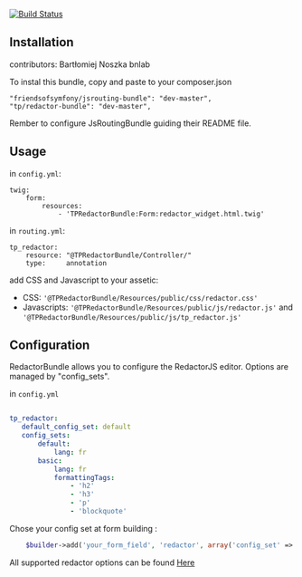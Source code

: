 [![Build Status](https://secure.travis-ci.org/boonkerz/RedactorBundle.png?branch=master)](https://travis-ci.org/boonkerz/RedactorBundle)

Installation
------------

contributors: Bartłomiej Noszka bnlab

To instal this bundle, copy and paste to your composer.json

```
"friendsofsymfony/jsrouting-bundle": "dev-master",
"tp/redactor-bundle": "dev-master",
```

Rember to configure JsRoutingBundle guiding their README file.


Usage
-------------

in `config.yml`:

```
twig:
    form:
        resources:
            - 'TPRedactorBundle:Form:redactor_widget.html.twig'
```

in `routing.yml`:

```
tp_redactor:
    resource: "@TPRedactorBundle/Controller/"
    type:     annotation
```

add CSS and Javascript to your assetic:

 * CSS: `'@TPRedactorBundle/Resources/public/css/redactor.css'`
 * Javascripts: `'@TPRedactorBundle/Resources/public/js/redactor.js'` and
`'@TPRedactorBundle/Resources/public/js/tp_redactor.js'`

Configuration
-------------

RedactorBundle allows you to configure the RedactorJS editor. Options are managed by "config_sets".

 in `config.yml`
 ```yaml

 tp_redactor:
    default_config_set: default
    config_sets:
        default:
            lang: fr
        basic:
            lang: fr
            formattingTags:
                - 'h2'
                - 'h3'
                - 'p'
                - 'blockquote'
```

Chose your config set at form building :

```php
    $builder->add('your_form_field', 'redactor', array('config_set' => 'basic'));
```

All supported redactor options can be found [Here](http://imperavi.com/redactor/docs/settings/)
